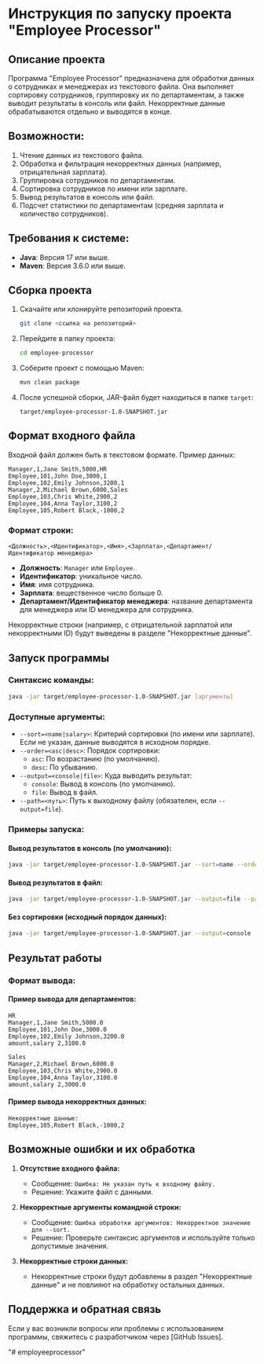 # Инструкция по запуску проекта "Employee Processor"

## Описание проекта
Программа "Employee Processor" предназначена для обработки данных о сотрудниках и менеджерах из текстового файла. Она выполняет сортировку сотрудников, группировку их по департаментам, а также выводит результаты в консоль или файл. Некорректные данные обрабатываются отдельно и выводятся в конце.

## Возможности:
1. Чтение данных из текстового файла.
2. Обработка и фильтрация некорректных данных (например, отрицательная зарплата).
3. Группировка сотрудников по департаментам.
4. Сортировка сотрудников по имени или зарплате.
5. Вывод результатов в консоль или файл.
6. Подсчет статистики по департаментам (средняя зарплата и количество сотрудников).

## Требования к системе:
- **Java**: Версия 17 или выше.
- **Maven**: Версия 3.6.0 или выше.

## Сборка проекта
1. Скачайте или клонируйте репозиторий проекта.
   ```bash
   git clone <ссылка на репозиторий>
   ```
2. Перейдите в папку проекта:
   ```bash
   cd employee-processor
   ```
3. Соберите проект с помощью Maven:
   ```bash
   mvn clean package
   ```
4. После успешной сборки, JAR-файл будет находиться в папке `target`:
   ```plaintext
   target/employee-processor-1.0-SNAPSHOT.jar
   ```

## Формат входного файла
Входной файл должен быть в текстовом формате. Пример данных:
```plaintext
Manager,1,Jane Smith,5000,HR
Employee,101,John Doe,3000,1
Employee,102,Emily Johnson,3200,1
Manager,2,Michael Brown,6000,Sales
Employee,103,Chris White,2900,2
Employee,104,Anna Taylor,3100,2
Employee,105,Robert Black,-1000,2
```

### Формат строки:
```
<Должность>,<Идентификатор>,<Имя>,<Зарплата>,<Департамент/Идентификатор менеджера>
```
- **Должность**: `Manager` или `Employee`.
- **Идентификатор**: уникальное число.
- **Имя**: имя сотрудника.
- **Зарплата**: вещественное число больше 0.
- **Департамент/Идентификатор менеджера**: название департамента для менеджера или ID менеджера для сотрудника.

Некорректные строки (например, с отрицательной зарплатой или некорректными ID) будут выведены в разделе "Некорректные данные".

## Запуск программы

### Синтаксис команды:
```bash
java -jar target/employee-processor-1.0-SNAPSHOT.jar [аргументы]
```

### Доступные аргументы:
- `--sort=<name|salary>`: Критерий сортировки (по имени или зарплате). Если не указан, данные выводятся в исходном порядке.
- `--order=<asc|desc>`: Порядок сортировки:
    - `asc`: По возрастанию (по умолчанию).
    - `desc`: По убыванию.
- `--output=<console|file>`: Куда выводить результат:
    - `console`: Вывод в консоль (по умолчанию).
    - `file`: Вывод в файл.
- `--path=<путь>`: Путь к выходному файлу (обязателен, если `--output=file`).

### Примеры запуска:

#### Вывод результатов в консоль (по умолчанию):
```bash
java -jar target/employee-processor-1.0-SNAPSHOT.jar --sort=name --order=asc
```

#### Вывод результатов в файл:
```bash
java -jar target/employee-processor-1.0-SNAPSHOT.jar --output=file --path=output.txt --sort=salary --order=desc
```

#### Без сортировки (исходный порядок данных):
```bash
java -jar target/employee-processor-1.0-SNAPSHOT.jar --output=console
```

## Результат работы
### Формат вывода:

#### Пример вывода для департаментов:
```plaintext
HR
Manager,1,Jane Smith,5000.0
Employee,101,John Doe,3000.0
Employee,102,Emily Johnson,3200.0
amount,salary 2,3100.0

Sales
Manager,2,Michael Brown,6000.0
Employee,103,Chris White,2900.0
Employee,104,Anna Taylor,3100.0
amount,salary 2,3000.0
```

#### Пример вывода некорректных данных:
```plaintext
Некорректные данные:
Employee,105,Robert Black,-1000,2
```

## Возможные ошибки и их обработка
1. **Отсутствие входного файла:**
    - Сообщение: `Ошибка: Не указан путь к входному файлу.`
    - Решение: Укажите файл с данными.

2. **Некорректные аргументы командной строки:**
    - Сообщение: `Ошибка обработки аргументов: Некорректное значение для --sort.`
    - Решение: Проверьте синтаксис аргументов и используйте только допустимые значения.

3. **Некорректные строки данных:**
    - Некорректные строки будут добавлены в раздел "Некорректные данные" и не повлияют на обработку остальных данных.

## Поддержка и обратная связь
Если у вас возникли вопросы или проблемы с использованием программы, свяжитесь с разработчиком через [GitHub Issues].

"# employeeprocessor" 
